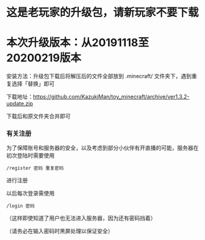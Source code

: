 # 这是老玩家的升级包，请新玩家不要下载

# 本次升级版本：从20191118至20200219版本

安装方法：升级包下载后将解压后的文件全部放到 .minecraft/ 文件夹下，遇到重复选择「替换」即可

下载地址：https://github.com/KazukiMan/toy_minecraft/archive/ver1.3.2-update.zip

下载后和原文件夹合并即可

### 有关注册

为了保障账号和服务器的安全，以及考虑到部分小伙伴有开直播的可能，服务器在初次登陆时需要使用

`/register 密码 重复密码 `

进行注册

以后每次登录需使用

`/login 密码`

（这样即使知道了用户也无法进入服务器，因为还有密码挡着）

（请务必在输入密码时黑屏处理以保证安全）

